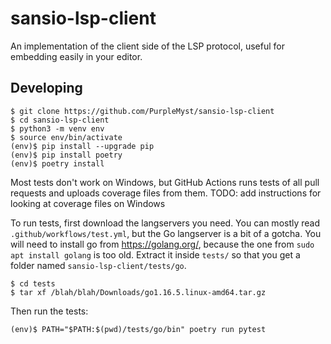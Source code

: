 # sansio-lsp-client

An implementation of the client side of the LSP protocol, useful for embedding
easily in your editor.


## Developing

    $ git clone https://github.com/PurpleMyst/sansio-lsp-client
    $ cd sansio-lsp-client
    $ python3 -m venv env
    $ source env/bin/activate
    (env)$ pip install --upgrade pip
    (env)$ pip install poetry
    (env)$ poetry install

Most tests don't work on Windows,
but GitHub Actions runs tests of all pull requests and uploads coverage files from them.
TODO: add instructions for looking at coverage files on Windows

To run tests, first download the langservers you need.
You can mostly read `.github/workflows/test.yml`, but the Go langserver is a bit of a gotcha.
You will need to install go from https://golang.org/,
because the one from `sudo apt install golang` is too old.
Extract it inside `tests/` so that you get a folder named `sansio-lsp-client/tests/go`.

    $ cd tests
    $ tar xf /blah/blah/Downloads/go1.16.5.linux-amd64.tar.gz

Then run the tests:

    (env)$ PATH="$PATH:$(pwd)/tests/go/bin" poetry run pytest
